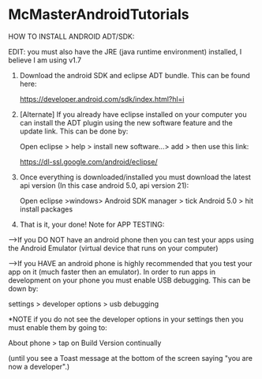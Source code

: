 McMasterAndroidTutorials
========================

HOW TO INSTALL ANDROID ADT/SDK:

EDIT: you must also have the JRE (java runtime environment) installed, I believe I am using v1.7

1. Download the android SDK and eclipse ADT bundle. This can be found here: 

   https://developer.android.com/sdk/index.html?hl=i

2. [Alternate] If you already have eclipse installed on your computer you can install the 
   ADT plugin using the new software feature and the update link. This can be done by:
  
   Open eclipse > help > install new software...> add > then use this link: 

   https://dl-ssl.google.com/android/eclipse/

3. Once everything is downloaded/installed you must download the latest api version 
   (In this case android 5.0, api version 21):

   Open eclipse >windows> Android SDK manager > tick Android 5.0 > hit install packages

4. That is it, your done!
   Note for APP TESTING:

-->If you DO NOT have an android phone then you can test your apps using the Android Emulator 
  (virtual device that runs on your computer)

-->If you HAVE an android phone is highly recommended that you test your app on it 
 (much faster then an emulator). In order to run apps in development on your phone 
 you must enable USB debugging. This can be down by:
 
 settings > developer options > usb debugging

*NOTE if you do not see the developer options in your settings then you must enable 
them by going to:

 About phone > tap on Build Version continually 

(until you see a Toast message at the bottom of the screen saying "you are now a developer".)

